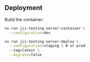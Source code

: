 ## Deployment
Build the container:
```bash
nx run jii-texting-server:container \
  --configuration=dev
```

```bash
nx run jii-texting-server:deploy \
  --configuration=staging \ # or prod
  --tag=latest \
  --migrate=false
```

